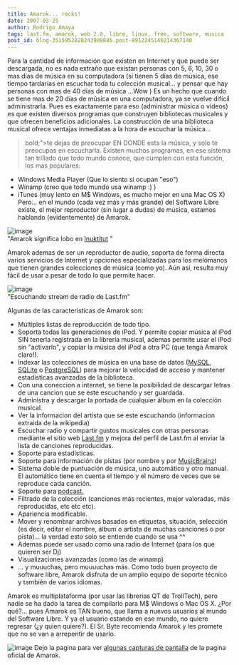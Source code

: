 ```yaml
---
title: Amarok... rocks!
date: 2007-03-25
author: Rodrigo Amaya
tags: last.fm, amarok, web 2.0, libre, linux, free, software, musica
post_id: blog-3515952828243908885.post-8912245146214367140
---
```


Para la cantidad de información que existen en Internet y que puede ser descargada, no es nada extraño que existan personas con 5, 6, 10, 30 o mas días de música en su computadora (si tienen 5 días de música, ese tiempo tardarías en escuchar toda tu colección musical... y pensar que hay personas con mas de 40 días de música ...Wow ) Es un hecho que cuando se tiene mas de 20 días de música en una computadora, ya se vuelve difícil administrarla. Pues es exactamente para eso (administrar música o vídeos) es que existen diversos programas que construyen bibliotecas musicales y que ofrecen beneficios adicionales. La construcción de una biblioteca musical ofrece ventajas inmediatas a la hora de escuchar la música...

> bold;">te dejas de preocupar EN DONDE esta la música, y solo te preocupas en
> escucharla.
Existen muchos programas, en ese sistema tan trillado que todo mundo conoce, que cumplen con esta función, los mas populares:

- Windows Media Player (Que lo siento si ocupan "eso")
- Winamp (creo que todo mundo usa winamp :) )
- iTunes (muy lento en M$ Windows, es mucho mejor en una Mac OS X)
Pero... en el mundo (cada vez más y más grande) del Software Libre existe, el mejor reproductor (sin lugar a dudas) de música, estamos hablando (evidentemente) de Amarok.

![image](https://bp3.blogger.com/_ayvorITawE4/RgaR4sDxhYI/AAAAAAAAANI/GyafMf7JSCE/s400/Amarok-icon.png)    
"Amarok significa lobo en
[Inuktitut](https://es.wikipedia.org/wiki/Inuktitut)
"

Amarok ademas de ser un reproductor de audio, soporta de forma directa varios servicios de Internet y opciones especializadas para los melómanos que tienen grandes colecciones de música (como yo). Aún así, resulta muy fácil de usar a pesar de todo lo que permite hacer.

![image](https://bp2.blogger.com/_ayvorITawE4/RgaYpcDxhZI/AAAAAAAAANQ/fNdaqLn6uAM/s320/lfm_001.jpg)    
"Escuchando stream de radio
de Last.fm"

Algunas de las características de Amarok son:

- Múltiples listas de reproducción de todo tipo.
- Soporta todas las generaciones de iPod. Y permite copiar música al iPod SIN tenerla registrada en la librería musical, ademas permite usar el iPod sin "activarlo", y copiar la música del iPod a otra PC (que tenga Amarok claro!).
- Indexar las colecciones de música en una base de datos ([MySQL](https://es.wikipedia.org/wiki/MySQL), [SQLite](https://es.wikipedia.org/wiki/SQLite) o [PostgreSQL](https://es.wikipedia.org/wiki/PostgreSQL)) para mejorar la velocidad de acceso y mantener estadisticas avanzadas de la biblioteca.
- Con una coneccion a internet, se tiene la posibilidad de descargar letras de una cancion que se este escuchando y ser guardada.
- Administra y descargar la portada de cualquier álbum en la colección musical.
- Ver la informacion del artista que se este escuchando (informacion extraida de la wikipedia)
- Escuchar radio y compartir gustos musicales con otras personas mediante el sitio web [Last.fm](https://rodrigoamaya.blogspot.com/2007/03/lastfm-una-revolucin-musical.html) y mejora del perfil de Last.fm al enviar la lista de canciones reproducidas.
- Soporte para estadísticas.
- Soporte para información de pistas (por nombre y por [MusicBrainz](https://en.wikipedia.org/wiki/MusicBrainz))
- Sistema doble de puntuación de música, uno automático y otro manual. El automático tiene en cuenta el tiempo y el número de veces que se reproduce cada canción.
- Soporte para [podcast.](https://es.wikipedia.org/wiki/Podcast)
- Filtrado de la colección (canciones más recientes, mejor valoradas, más reproducidas, etc etc etc).
- Apariencia modificable.
- Mover y renombrar archivos basados en etiquetas, situación, selección (es decir, editar el nombre, álbum o artista de muchas canciones o por pista)... la verdad esto solo se entiende cuando se usa ^^
- Ademas puede ser usado como una radio de Internet (para los que quieren ser Dj)
- Visualizaciones avanzadas (como las de winamp)
- ... y muuuchas, pero muuuuchas más.
Como todo buen proyecto de software libre, Amarok disfruta de un amplio equipo de soporte técnico y también de varios idiomas.

Amarok es multiplataforma (por usar las librerias QT de TrollTech), pero nadie se ha dado la tarea de compilarlo para M$ Windows o Mac OS X. ¿Por qué?... pues Amarok es TAN bueno, que llama a nuevos usuarios al mundo del Software Libre. Y ya el usuario estando en ese mundo, no quiere regresar (¿y quien quiere?). El Sr. Byte recomienda Amarok y les promete que no se van a arrepentir de usarlo.

![image](https://bp0.blogger.com/_ayvorITawE4/Rgaat8DxhaI/AAAAAAAAANY/W3l6E9wM_ro/s400/happytux.png)    Dejo la pagina para
ver [algunas capturas de pantalla](https://amarok.kde.org/d/en/index.php?q=gallery&g2_itemId=103) de la pagina oficial de Amarok.